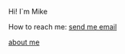 Hi! I`m Mike
  
How to reach me: <a href='mailto:mikelpsv@gmail.com'>send me email</a>

[about me](ABOUTME.md)
